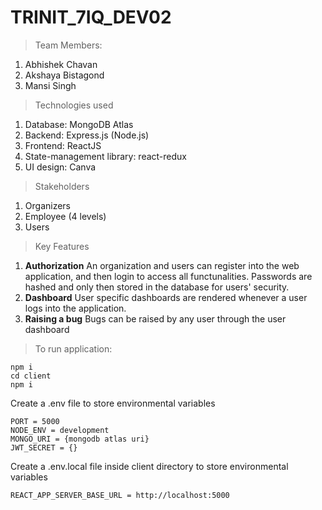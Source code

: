 # TRINIT_7IQ_DEV02

> Team Members:
1. Abhishek Chavan
2. Akshaya Bistagond
3. Mansi Singh

> Technologies used
1. Database: MongoDB Atlas
2. Backend: Express.js (Node.js)
3. Frontend: ReactJS
4. State-management library: react-redux
5. UI design: Canva

> Stakeholders
1. Organizers
2. Employee (4 levels)
3. Users
 
> Key Features
1. **Authorization**
   An organization and users can register into the web application, and then login to access all functunalities. Passwords are hashed and only then stored in the database for users' security.
2. **Dashboard**
   User specific dashboards are rendered whenever a user logs into the application.
3. **Raising a bug**
   Bugs can be raised by any user through the user dashboard


>To run application:
```
npm i
cd client
npm i
```
Create a .env file to store environmental variables
```
PORT = 5000
NODE_ENV = development
MONGO_URI = {mongodb atlas uri}
JWT_SECRET = {}
```
Create a .env.local file inside client directory to store environmental variables
```
REACT_APP_SERVER_BASE_URL = http://localhost:5000
```
